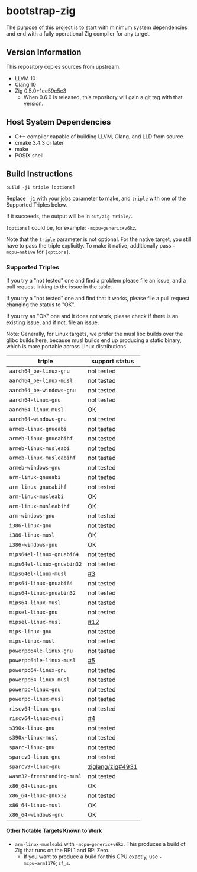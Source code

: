 # bootstrap-zig

The purpose of this project is to start with minimum system dependencies and
end with a fully operational Zig compiler for any target.

## Version Information

This repository copies sources from upstream.

 * LLVM 10
 * Clang 10
 * Zig 0.5.0+1ee59c5c3
   - When 0.6.0 is released, this repository will gain a git tag with that version.

## Host System Dependencies

 * C++ compiler capable of building LLVM, Clang, and LLD from source
 * cmake 3.4.3 or later
 * make
 * POSIX shell

## Build Instructions

```
build -j1 triple [options]
```

Replace `-j1` with your jobs parameter to make, and `triple` with one of the
Supported Triples below.

If it succeeds, the output will be in `out/zig-triple/`.

`[options]` could be, for example: `-mcpu=generic+v6kz`.

Note that the `triple` parameter is not optional. For the native target, you
still have to pass the triple explicitly. To make it native, additionally
pass `-mcpu=native` for `[options]`.

### Supported Triples

If you try a "not tested" one and find a problem please file an issue,
and a pull request linking to the issue in the table.

If you try a "not tested" one and find that it works, please file a pull request
changing the status to "OK".

If you try an "OK" one and it does not work, please check if there is an existing
issue, and if not, file an issue.

Note: Generally, for Linux targets, we prefer the musl libc builds over the
glibc builds here, because musl builds end up producing a static binary, which
is more portable across Linux distributions.

| triple                     | support status |
|----------------------------|----------------|
| `aarch64_be-linux-gnu`     | not tested     |
| `aarch64_be-linux-musl`    | not tested     |
| `aarch64_be-windows-gnu`   | not tested     |
| `aarch64-linux-gnu`        | not tested     |
| `aarch64-linux-musl`       | OK             |
| `aarch64-windows-gnu`      | not tested     |
| `armeb-linux-gnueabi`      | not tested     |
| `armeb-linux-gnueabihf`    | not tested     |
| `armeb-linux-musleabi`     | not tested     |
| `armeb-linux-musleabihf`   | not tested     |
| `armeb-windows-gnu`        | not tested     |
| `arm-linux-gnueabi`        | not tested     |
| `arm-linux-gnueabihf`      | not tested     |
| `arm-linux-musleabi`       | OK             |
| `arm-linux-musleabihf`     | OK             |
| `arm-windows-gnu`          | not tested     |
| `i386-linux-gnu`           | not tested     |
| `i386-linux-musl`          | OK             |
| `i386-windows-gnu`         | OK             |
| `mips64el-linux-gnuabi64`  | not tested     |
| `mips64el-linux-gnuabin32` | not tested     |
| `mips64el-linux-musl`      | [#3](https://github.com/ziglang/bootstrap/issues/3) |
| `mips64-linux-gnuabi64`    | not tested     |
| `mips64-linux-gnuabin32`   | not tested     |
| `mips64-linux-musl`        | not tested     |
| `mipsel-linux-gnu`         | not tested     |
| `mipsel-linux-musl`        | [#12](https://github.com/ziglang/bootstrap/issues/12) |
| `mips-linux-gnu`           | not tested     |
| `mips-linux-musl`          | not tested     |
| `powerpc64le-linux-gnu`    | not tested     |
| `powerpc64le-linux-musl`   | [#5](https://github.com/ziglang/bootstrap/issues/5) |
| `powerpc64-linux-gnu`      | not tested     |
| `powerpc64-linux-musl`     | not tested     |
| `powerpc-linux-gnu`        | not tested     |
| `powerpc-linux-musl`       | not tested     |
| `riscv64-linux-gnu`        | not tested     |
| `riscv64-linux-musl`       | [#4](https://github.com/ziglang/bootstrap/issues/4) |
| `s390x-linux-gnu`          | not tested     |
| `s390x-linux-musl`         | not tested     |
| `sparc-linux-gnu`          | not tested     |
| `sparcv9-linux-gnu`        | not tested     |
| `sparcv9-linux-gnu`        | [ziglang/zig#4931](https://github.com/ziglang/zig/issues/4931) |
| `wasm32-freestanding-musl` | not tested     |
| `x86_64-linux-gnu`         | OK             |
| `x86_64-linux-gnux32`      | not tested     |
| `x86_64-linux-musl`        | OK             |
| `x86_64-windows-gnu`       | OK             |

#### Other Notable Targets Known to Work

 * `arm-linux-musleabi` with `-mcpu=generic+v6kz`. This produces a build of Zig
   that runs on the RPi 1 and RPi Zero.
   - If you want to produce a build for this CPU exactly, use `-mcpu=arm1176jzf_s`.
